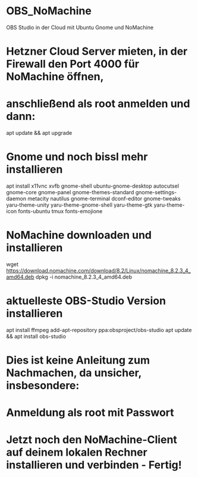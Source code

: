# OBS_NoMachine
OBS Studio in der Cloud mit Ubuntu Gnome und NoMachine

# Hetzner Cloud Server mieten, in der Firewall den Port 4000 für NoMachine öffnen,
# anschließend als root anmelden und dann:

apt update && apt upgrade

# Gnome und noch bissl mehr installieren
apt install x11vnc xvfb gnome-shell ubuntu-gnome-desktop autocutsel gnome-core gnome-panel gnome-themes-standard gnome-settings-daemon metacity nautilus gnome-terminal dconf-editor gnome-tweaks yaru-theme-unity yaru-theme-gnome-shell yaru-theme-gtk yaru-theme-icon fonts-ubuntu tmux fonts-emojione

# NoMachine downloaden und installieren
wget https://download.nomachine.com/download/8.2/Linux/nomachine_8.2.3_4_amd64.deb
dpkg -i nomachine_8.2.3_4_amd64.deb

# aktuelleste OBS-Studio Version installieren
apt install ffmpeg
add-apt-repository ppa:obsproject/obs-studio
apt update && apt install obs-studio

# Dies ist keine Anleitung zum Nachmachen, da unsicher, insbesondere:
# Anmeldung als root mit Passwort

# Jetzt noch den NoMachine-Client auf deinem lokalen Rechner installieren und verbinden - Fertig!
